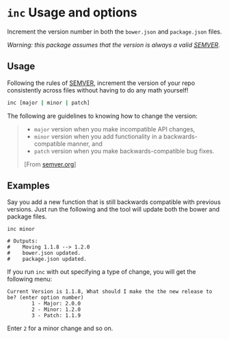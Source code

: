 # `inc` Usage and options

Increment the version number in both the `bower.json` and `package.json` files.

_Warning: this package assumes that the version is always a valid [SEMVER](https://semver.org/)._

## Usage

Following the rules of [SEMVER](https://semver.org/), increment the 
version of your repo consistently across files without having to do any math yourself!

```sh
inc [major | minor | patch]
```
The following are guidelines to knowing how to change the version:

> - `major` version when you make incompatible API changes,
> - `minor` version when you add functionality in a backwards-compatible manner, and
> - `patch` version when you make backwards-compatible bug fixes.
> 
> [From [semver.org](https://semver.org/#summary)]


## Examples

Say you add a new function that is still backwards compatible with previous 
versions. Just run the following and the tool will update both the bower and 
package files.

```
inc minor

# Outputs:
#    Moving 1.1.8 --> 1.2.0
#    bower.json updated.
#    package.json updated.
```

If you run `inc` with out specifying a type of change, you will get the following
menu:

```
Current Version is 1.1.8, What should I make the the new release to be? (enter option number)
        1 - Major: 2.0.0
        2 - Minor: 1.2.0
        3 - Patch: 1.1.9
```

Enter `2` for a minor change and so on.
